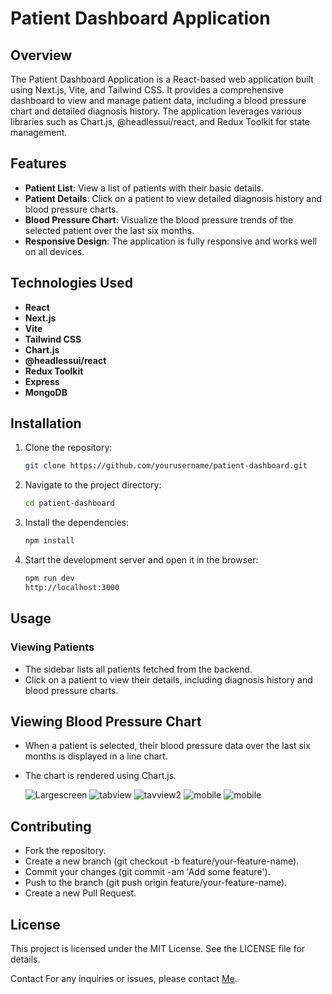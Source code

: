 # Patient Dashboard Application

## Overview

The Patient Dashboard Application is a React-based web application built using Next.js, Vite, and Tailwind CSS. It provides a comprehensive dashboard to view and manage patient data, including a blood pressure chart and detailed diagnosis history. The application leverages various libraries such as Chart.js, @headlessui/react, and Redux Toolkit for state management.

## Features

- **Patient List**: View a list of patients with their basic details.
- **Patient Details**: Click on a patient to view detailed diagnosis history and blood pressure charts.
- **Blood Pressure Chart**: Visualize the blood pressure trends of the selected patient over the last six months.
- **Responsive Design**: The application is fully responsive and works well on all devices.


## Technologies Used

- **React**
- **Next.js**
- **Vite**
- **Tailwind CSS**
- **Chart.js**
- **@headlessui/react**
- **Redux Toolkit**
- **Express**
- **MongoDB**

## Installation

1. Clone the repository:

   ```bash
   git clone https://github.com/yourusername/patient-dashboard.git
   ```
2. Navigate to the project directory:

   ```bash
   cd patient-dashboard
   ```
3. Install the dependencies:
   ```bash
   npm install
   ```
4. Start the development server and open it in the browser:
   ```bash
   npm run dev
   http://localhost:3000
   ```
   
## Usage
### Viewing Patients
- The sidebar lists all patients fetched from the backend.
- Click on a patient to view their details, including diagnosis history and blood pressure charts.
  
## Viewing Blood Pressure Chart
- When a patient is selected, their blood pressure data over the last six months is displayed in a line chart.
- The chart is rendered using Chart.js.

  <img src="https://res.cloudinary.com/dee9teadk/image/upload/v1721581348/healthLarge_qqwwbx.png" alt="Largescreen" />
  <img src="https://res.cloudinary.com/dee9teadk/image/upload/v1721581347/healthmedium1_ozwzxi.png" alt="tabview" />
  <img src="https://res.cloudinary.com/dee9teadk/image/upload/v1721581347/healthmedium2_iddaea.png" alt="tavview2" />
  <img src="https://res.cloudinary.com/dee9teadk/image/upload/v1721581347/healthsmall1_umreee.png" alt="mobile" />
  <img src="https://res.cloudinary.com/dee9teadk/image/upload/v1721581347/healthsmall3_asdwme.png" alt="mobile" />


## Contributing
- Fork the repository.
- Create a new branch (git checkout -b feature/your-feature-name).
- Commit your changes (git commit -am 'Add some feature').
- Push to the branch (git push origin feature/your-feature-name).
- Create a new Pull Request.
  
## License
This project is licensed under the MIT License. See the LICENSE file for details.

Contact
For any inquiries or issues, please contact [Me](kemilat50@gmail.com).
